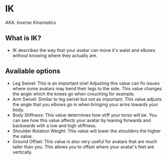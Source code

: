# IK
*AKA. Inverse Kinematics*

## What is IK?

- IK describes the way that your avatar can move it's waist and elbows without knowing where they actually are.

## Available options

- Leg Swivel: This is an important one! Adjusting this value can fix issues where some avatars may bend their legs to the side. This value changes the angle which the knees go when crouching for example.
- Arm Swivel: Similar to leg swivel but not as important. This value adjusts the angle that you elbows go in when bringing your arms towards your body.
- Body Stiffness: This value determines how stiff your torso will be. You can see how this value affects your avatar by leaning forwards and backwards with a low and high stiffness.
- Shoulder Rotation Weight: This value will lower the shoulders the higher the value.
- Ground Offset: This value is also very useful for avatars that are much taller than you. This allows you to offset where your avatar's feet are vertically.